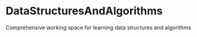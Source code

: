 # DataStructuresAndAlgorithms
Comprehensive working space for learning data structures and algorithms
